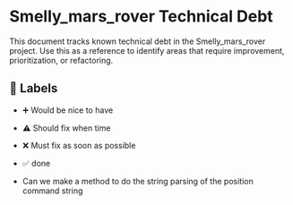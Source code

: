 # Smelly_mars_rover Technical Debt

This document tracks known technical debt in the Smelly_mars_rover project. Use this as a reference to identify areas that require improvement, prioritization, or refactoring.

## :bookmark: Labels

- :heavy_plus_sign: Would be nice to have
- :warning: Should fix when time
- :x: Must fix as soon as possible
- :white_check_mark: done

- Can we make a method to do the string parsing of the position command string